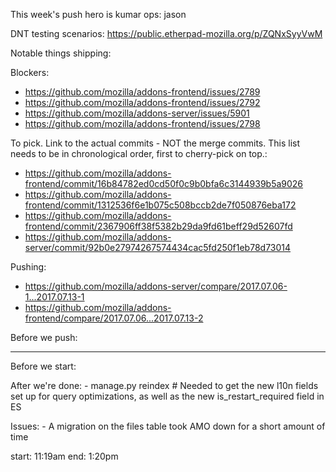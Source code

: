 This week's push hero is kumar
ops: jason

DNT testing scenarios: https://public.etherpad-mozilla.org/p/ZQNxSyyVwM

Notable things shipping:



Blockers:

* https://github.com/mozilla/addons-frontend/issues/2789
* https://github.com/mozilla/addons-frontend/issues/2792
* https://github.com/mozilla/addons-server/issues/5901
* https://github.com/mozilla/addons-frontend/issues/2798



To pick.  Link to the actual commits - NOT the merge commits.  This list needs
to be in chronological order, first to cherry-pick on top.:

* https://github.com/mozilla/addons-frontend/commit/16b84782ed0cd50f0c9b0bfa6c3144939b5a9026
* https://github.com/mozilla/addons-frontend/commit/1312536f6e1b075c508bccb2de7f050876eba172
* https://github.com/mozilla/addons-frontend/commit/2367906ff38f5382b29da9fd61beff29d52607fd
* https://github.com/mozilla/addons-server/commit/92b0e27974267574434cac5fd250f1eb78d73014



Pushing:

* https://github.com/mozilla/addons-server/compare/2017.07.06-1...2017.07.13-1
* https://github.com/mozilla/addons-frontend/compare/2017.07.06...2017.07.13-2


Before we push:

-------------------------------------------------------------------------------
Before we start:


After we're done:
    - manage.py reindex  # Needed to get the new l10n fields set up for query optimizations, as well as the new is_restart_required field in ES

Issues:
    - A migration on the files table took AMO down for a short amount of time


start: 11:19am
end: 1:20pm
